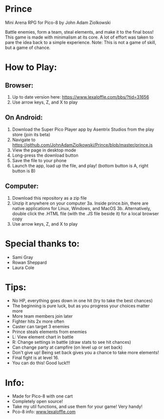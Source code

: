 # Prince
Mini Arena RPG for Pico-8
by John Adam Ziolkowski

Battle enemies, form a team, steal elements, and make it to the final boss!
This game is made with minimalism at its core.
A lot of effort was taken to pare the idea back to a simple experience.
Note: This is not a game of skill, but a game of chance.

# How to Play:
## Browser:
1. Up to date version here: https://www.lexaloffle.com/bbs/?tid=31656
2. Use arrow keys, Z, and X to play

## On Android:
1. Download the Super Pico Player app by Asentrix Studios from the play store (join its beta)
2. Navigate to https://github.com/JohnAdamZiolkowski/Prince/blob/master/prince.js
3. View the page in desktop mode
4. Long-press the download button
5. Save the file to your phone
6. Launch the app, load up the file, and play! (bottom button is A, right button is B)

## Computer: 
1. Download this repository as a zip file
2. Unzip it anywhere on your computer
3a. Inside prince.bin, there are native applications for Linux, Windows, and MacOS
3b. Alternatively, double click the .HTML file (with the .JS file beside it) for a local browser copy
4. Use arrow keys, Z, and X to play

# Special thanks to:
* Sami Gray
* Rowan Sheppard
* Laura Cole

# Tips:
- No HP, everything goes down in one hit (try to take the best chances)
- The beginning is pure luck, but as you progress your choices matter more
- More team members join later
- Fighter hits 2x more often
- Caster can target 3 enemies
- Prince steals elements from enemies
- L: View element chart in battle
- R: Change settings in battle (draw stats to see hit chances)
- Can change party at campfire (on level up or set back)
- Don't give up! Being set back gives you a chance to take more elements!
- Final fight is at level 16.
- You can do this! Good luck!!!

# Info:
* Made for Pico-8 with one cart
* Completely open source!
* Take my util functions, and use them for your game! Very handy!
* Pco-8 info: www.lexaloffle.com
